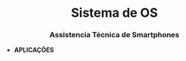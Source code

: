 <h1 align="center">Sistema de OS</h1>
<h3 align="center">Assistencia Técnica de Smartphones</h3>

- **APLICAÇÕES**
    <link rel="stylesheet" href="https://cdn.jsdelivr.net/gh/devicons/devicon@v2.15.1/devicon.min.css">
          
